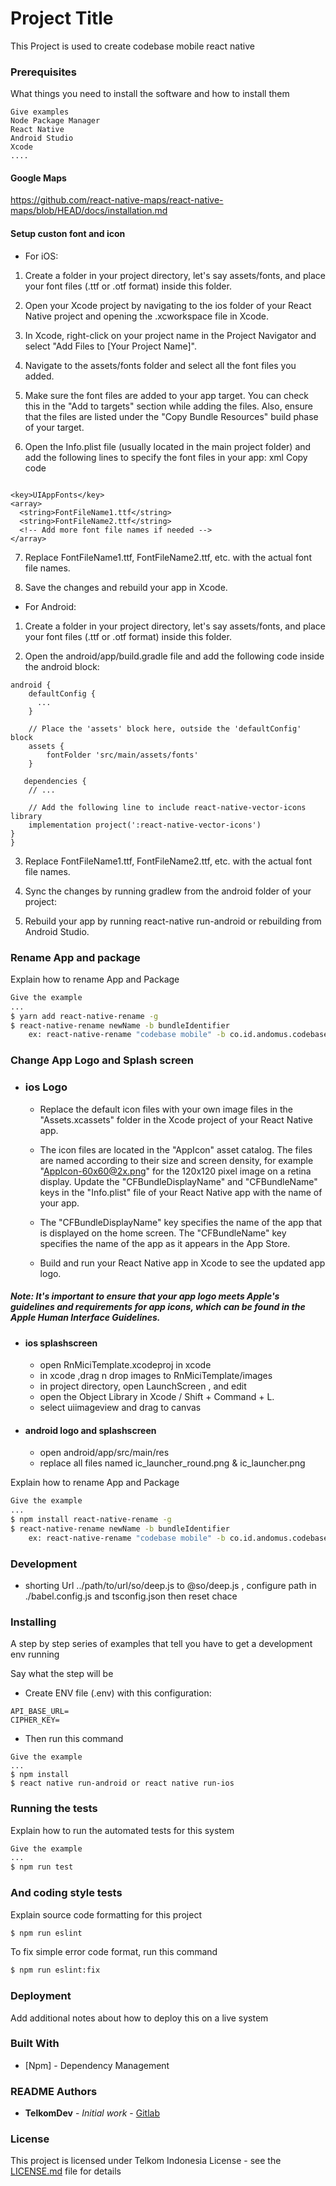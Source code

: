 # Project Title

This Project is used to create codebase mobile react native

### Prerequisites

What things you need to install the software and how to install them

```
Give examples
Node Package Manager
React Native
Android Studio
Xcode
....
```
#### Google Maps 
https://github.com/react-native-maps/react-native-maps/blob/HEAD/docs/installation.md

#### Setup custon font and icon
* For iOS:

1. Create a folder in your project directory, let's say assets/fonts, and place your font files (.ttf or .otf format) inside this folder.

2. Open your Xcode project by navigating to the ios folder of your React Native project and opening the .xcworkspace file in Xcode.

3. In Xcode, right-click on your project name in the Project Navigator and select "Add Files to [Your Project Name]".

4. Navigate to the assets/fonts folder and select all the font files you added.

5. Make sure the font files are added to your app target. You can check this in the "Add to targets" section while adding the files. Also, ensure that the files are listed under the "Copy Bundle Resources" build phase of your target.

6. Open the Info.plist file (usually located in the main project folder) and add the following lines to specify the font files in your app:
xml
Copy code
```

<key>UIAppFonts</key>
<array>
  <string>FontFileName1.ttf</string>
  <string>FontFileName2.ttf</string>
  <!-- Add more font file names if needed -->
</array>
```
7. Replace FontFileName1.ttf, FontFileName2.ttf, etc. with the actual font file names.

8. Save the changes and rebuild your app in Xcode.


* For Android:

1. Create a folder in your project directory, let's say assets/fonts, and place your font files (.ttf or .otf format) inside this folder.

2. Open the android/app/build.gradle file and add the following code inside the android block:

```
android {
    defaultConfig {
      ...
    }

    // Place the 'assets' block here, outside the 'defaultConfig' block
    assets {
        fontFolder 'src/main/assets/fonts'
    }

   dependencies {
    // ...

    // Add the following line to include react-native-vector-icons library
    implementation project(':react-native-vector-icons')
}
}
```
3. Replace FontFileName1.ttf, FontFileName2.ttf, etc. with the actual font file names.

4. Sync the changes by running gradlew from the android folder of your project:

5. Rebuild your app by running react-native run-android or rebuilding from Android Studio.

### Rename App and package

Explain how to rename App and Package
```sh
Give the example
...
$ yarn add react-native-rename -g
$ react-native-rename newName -b bundleIdentifier
    ex: react-native-rename "codebase mobile" -b co.id.andomus.codebasemobile
```
### Change App Logo and Splash screen
* ### ios Logo
   - Replace the default icon files with your own image files in the "Assets.xcassets" folder in the Xcode project of your React Native app.

    - The icon files are located in the "AppIcon" asset catalog.
    The files are named according to their size and screen density, for example "AppIcon-60x60@2x.png" for the 120x120 pixel image on a retina display.
    Update the "CFBundleDisplayName" and "CFBundleName" keys in the "Info.plist" file of your React Native app with the name of your app.

    - The "CFBundleDisplayName" key specifies the name of the app that is displayed on the home screen.
The "CFBundleName" key specifies the name of the app as it appears in the App Store.

    - Build and run your React Native app in Xcode to see the updated app logo.

##### Note: It's important to ensure that your app logo meets Apple's guidelines and requirements for app icons, which can be found in the Apple Human Interface Guidelines.


* #### ios splashscreen
   - open RnMiciTemplate.xcodeproj in xcode
   - in xcode ,drag n drop images to RnMiciTemplate/images
   - in project directory, open LaunchScreen , and edit
   - open the Object Library in Xcode / Shift + Command + L.
   - select uiimageview and drag to canvas 

* #### android logo and splashscreen
    - open android/app/src/main/res 
    - replace all files named ic_launcher_round.png & ic_launcher.png
    

Explain how to rename App and Package
```sh
Give the example
...
$ npm install react-native-rename -g
$ react-native-rename newName -b bundleIdentifier
    ex: react-native-rename "codebase mobile" -b co.id.andomus.codebasemobile
```

### Development
* shorting Url 
 ../path/to/url/so/deep.js to @so/deep.js ,
 configure path in ./babel.config.js and tsconfig.json then reset chace




### Installing

A step by step series of examples that tell you have to get a development env running

Say what the step will be
- Create ENV file (.env) with this configuration:
```
API_BASE_URL=
CIPHER_KEY=
```
- Then run this command
```
Give the example
...
$ npm install
$ react native run-android or react native run-ios
```

### Running the tests

Explain how to run the automated tests for this system
```sh
Give the example
...
$ npm run test
```

### And coding style tests

Explain source code formatting for this project

```sh
$ npm run eslint
```
To fix simple error code format, run this command
```sh
$ npm run eslint:fix
```

### Deployment

Add additional notes about how to deploy this on a live system

### Built With

* [Npm] - Dependency Management

### README Authors

* **TelkomDev** - *Initial work* - [Gitlab](https://gitlab.playcourt.id/telkomdev)


### License

This project is licensed under Telkom Indonesia License - see the [LICENSE.md](LICENSE.md) file for details


